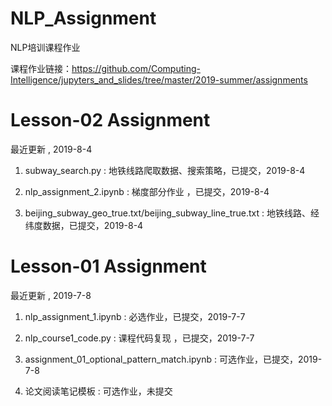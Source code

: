 NLP_Assignment
======
NLP培训课程作业 

课程作业链接：https://github.com/Computing-Intelligence/jupyters_and_slides/tree/master/2019-summer/assignments

Lesson-02 Assignment 
======
最近更新 , 2019-8-4

1. subway_search.py : 地铁线路爬取数据、搜索策略，已提交，2019-8-4

2. nlp_assignment_2.ipynb : 梯度部分作业 ，已提交，2019-8-4

3. beijing_subway_geo_true.txt/beijing_subway_line_true.txt : 地铁线路、经纬度数据，已提交，2019-8-4


Lesson-01 Assignment 
======
最近更新 , 2019-7-8

1. nlp_assignment_1.ipynb : 必选作业，已提交，2019-7-7

2. nlp_course1_code.py : 课程代码复现 ，已提交，2019-7-7

3. assignment_01_optional_pattern_match.ipynb : 可选作业，已提交，2019-7-8

4. 论文阅读笔记模板 : 可选作业，未提交

  
